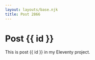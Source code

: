 ```yaml
---
layout: layouts/base.njk
title: Post 2866
---
```


# Post {{ id }}

This is post {{ id }} in my Eleventy project.

